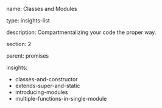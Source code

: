 name: Classes and Modules

type: insights-list

description: Compartmentalizing your code the proper way.

section: 2

parent: promises

insights:
  - classes-and-constructor
  - extends-super-and-static
  - introducing-modules
  - multiple-functions-in-single-module

